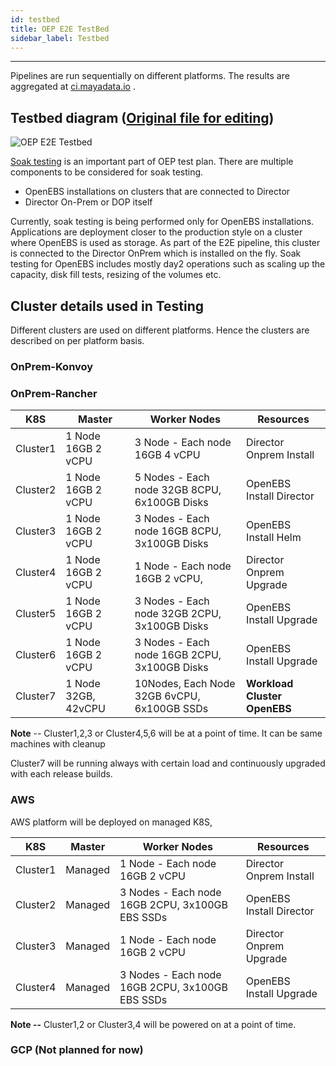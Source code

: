 ```yaml
---
id: testbed
title: OEP E2E TestBed
sidebar_label: Testbed
---
```

------



Pipelines are run sequentially on different platforms. The results are aggregated at  <a href="https://ci.mayadata.io/" target="_blank">ci.mayadata.io</a> .



## Testbed diagram ([Original file for editing](https://docs.google.com/drawings/d/1zVjph5xAyXNuQm81wv43NaH-WSaH1hIiqyNYot2oTOQ/edit?usp=sharing))

![OEP E2E Testbed](https://docs.google.com/drawings/d/e/2PACX-1vSNvpvyPnyvHFTwJXT1E_M-KMydF3z5t3um_lCDSAEfbavDBFVkYFZVvu5G90yq7oZCZI0Jv_8kEMj_/pub?w=960&h=720)

[Soak testing](https://en.wikipedia.org/wiki/Soak_testing) is an important part of OEP test plan. There are multiple components to be considered for soak testing. 

- OpenEBS installations on clusters that are connected to Director
- Director On-Prem or DOP itself

Currently, soak testing is being performed only for OpenEBS installations. Applications are deployment closer to the production style on a cluster where OpenEBS is used as storage. As part of the E2E pipeline, this cluster is connected to the Director OnPrem which is installed on the fly. Soak testing for OpenEBS includes mostly day2 operations such as scaling up the capacity, disk fill tests, resizing of the volumes etc.

## Cluster details used in Testing



Different clusters are used on different platforms. Hence the clusters are described on per platform basis.

### OnPrem-Konvoy

### OnPrem-Rancher

| K8S      | Master              | Worker Nodes                                  | Resources                     |
| -------- | ------------------- | --------------------------------------------- | ----------------------------- |
| Cluster1 | 1 Node 16GB 2  vCPU | 3 Node - Each node 16GB 4 vCPU                | Director Onprem Install       |
| Cluster2 | 1 Node 16GB 2  vCPU | 5 Nodes - Each node  32GB 8CPU, 6x100GB Disks | OpenEBS Install Director      |
| Cluster3 | 1 Node 16GB 2  vCPU | 3 Nodes - Each node  16GB 8CPU, 3x100GB Disks | OpenEBS Install Helm          |
| Cluster4 | 1 Node 16GB 2  vCPU | 1 Node - Each node 16GB 2 vCPU,               | Director Onprem Upgrade       |
| Cluster5 | 1 Node 16GB 2  vCPU | 3 Nodes - Each node  32GB 2CPU, 3x100GB Disks | OpenEBS Install Upgrade       |
| Cluster6 | 1 Node 16GB 2  vCPU | 3 Nodes - Each node  16GB 2CPU, 3x100GB Disks | OpenEBS Install Upgrade       |
| Cluster7 | 1 Node 32GB, 42vCPU | 10Nodes, Each Node 32GB 6vCPU,  6x100GB SSDs  | **Workload Cluster  OpenEBS** |

**Note** -- Cluster1,2,3 or Cluster4,5,6 will be at a point of time. It can be same machines with cleanup

Cluster7 will be running always with certain load  and continuously upgraded with each release builds.



### AWS

AWS platform will be deployed on managed K8S, 

| K8S      | Master  | Worker Nodes                                     | Resources                |
| -------- | ------- | ------------------------------------------------ | ------------------------ |
| Cluster1 | Managed | 1 Node - Each node 16GB 2 vCPU                   | Director Onprem Install  |
| Cluster2 | Managed | 3 Nodes - Each node  16GB 2CPU, 3x100GB EBS SSDs | OpenEBS Install Director |
| Cluster3 | Managed | 1 Node - Each node 16GB 2 vCPU                   | Director Onprem Upgrade  |
| Cluster4 | Managed | 3 Nodes - Each node  16GB 2CPU, 3x100GB EBS SSDs | OpenEBS Install Upgrade  |

**Note --** Cluster1,2 or Cluster3,4 will be powered on at a point of time.

### GCP (Not planned for now)